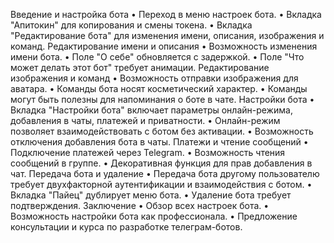 Введение и настройка бота
• Переход в меню настроек бота.
• Вкладка "Апитокин" для копирования и смены токена.
• Вкладка "Редактирование бота" для изменения имени, описания, изображения и команд.
Редактирование имени и описания
• Возможность изменения имени бота.
• Поле "О себе" обновляется с задержкой.
• Поле "Что может делать этот бот" требует анимации.
Редактирование изображения и команд
• Возможность отправки изображения для аватара.
• Команды бота носят косметический характер.
• Команды могут быть полезны для напоминания о боте в чате.
Настройки бота
• Вкладка "Настройки бота" включает параметры онлайн-режима, добавления в чаты, платежей и приватности.
• Онлайн-режим позволяет взаимодействовать с ботом без активации.
• Возможность отключения добавления бота в чаты.
Платежи и чтение сообщений
• Подключение платежей через Telegram.
• Возможность чтения сообщений в группе.
• Декоративная функция для прав добавления в чат.
Передача бота и удаление
• Передача бота другому пользователю требует двухфакторной аутентификации и взаимодействия с ботом.
• Вкладка "Пайец" дублирует меню бота.
• Удаление бота требует подтверждения.
Заключение
• Обзор всех настроек бота.
• Возможность настройки бота как профессионала.
• Предложение консультации и курса по разработке телеграм-ботов.